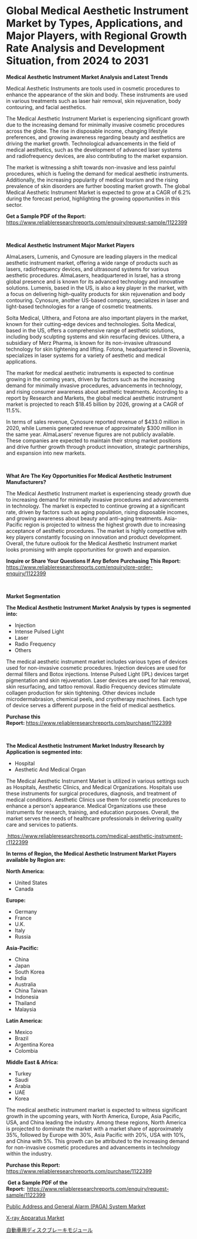 <p><h1>Global Medical Aesthetic Instrument Market by Types, Applications, and Major Players, with Regional Growth Rate Analysis and Development Situation, from 2024 to 2031</h1></p><p><strong>Medical Aesthetic Instrument Market Analysis and Latest Trends</strong></p>
<p><p>Medical Aesthetic Instruments are tools used in cosmetic procedures to enhance the appearance of the skin and body. These instruments are used in various treatments such as laser hair removal, skin rejuvenation, body contouring, and facial aesthetics.</p><p>The Medical Aesthetic Instrument Market is experiencing significant growth due to the increasing demand for minimally invasive cosmetic procedures across the globe. The rise in disposable income, changing lifestyle preferences, and growing awareness regarding beauty and aesthetics are driving the market growth. Technological advancements in the field of medical aesthetics, such as the development of advanced laser systems and radiofrequency devices, are also contributing to the market expansion.</p><p>The market is witnessing a shift towards non-invasive and less painful procedures, which is fueling the demand for medical aesthetic instruments. Additionally, the increasing popularity of medical tourism and the rising prevalence of skin disorders are further boosting market growth. The global Medical Aesthetic Instrument Market is expected to grow at a CAGR of 6.2% during the forecast period, highlighting the growing opportunities in this sector.</p></p>
<p><strong>Get a Sample PDF of the Report:&nbsp;</strong> <a href="https://www.reliableresearchreports.com/enquiry/request-sample/1122399">https://www.reliableresearchreports.com/enquiry/request-sample/1122399</a></p>
<p>&nbsp;</p>
<p><strong>Medical Aesthetic Instrument Major Market Players</strong></p>
<p><p>AlmaLasers, Lumenis, and Cynosure are leading players in the medical aesthetic instrument market, offering a wide range of products such as lasers, radiofrequency devices, and ultrasound systems for various aesthetic procedures. AlmaLasers, headquartered in Israel, has a strong global presence and is known for its advanced technology and innovative solutions. Lumenis, based in the US, is also a key player in the market, with a focus on delivering high-quality products for skin rejuvenation and body contouring. Cynosure, another US-based company, specializes in laser and light-based technologies for a range of cosmetic treatments.</p><p>Solta Medical, Ulthera, and Fotona are also important players in the market, known for their cutting-edge devices and technologies. Solta Medical, based in the US, offers a comprehensive range of aesthetic solutions, including body sculpting systems and skin resurfacing devices. Ulthera, a subsidiary of Merz Pharma, is known for its non-invasive ultrasound technology for skin tightening and lifting. Fotona, headquartered in Slovenia, specializes in laser systems for a variety of aesthetic and medical applications.</p><p>The market for medical aesthetic instruments is expected to continue growing in the coming years, driven by factors such as the increasing demand for minimally invasive procedures, advancements in technology, and rising consumer awareness about aesthetic treatments. According to a report by Research and Markets, the global medical aesthetic instrument market is projected to reach $18.45 billion by 2026, growing at a CAGR of 11.5%.</p><p>In terms of sales revenue, Cynosure reported revenue of $433.0 million in 2020, while Lumenis generated revenue of approximately $300 million in the same year. AlmaLasers' revenue figures are not publicly available. These companies are expected to maintain their strong market positions and drive further growth through product innovation, strategic partnerships, and expansion into new markets.</p></p>
<p>&nbsp;</p>
<p><strong>What Are The Key Opportunities For Medical Aesthetic Instrument Manufacturers?</strong></p>
<p><p>The Medical Aesthetic Instrument market is experiencing steady growth due to increasing demand for minimally invasive procedures and advancements in technology. The market is expected to continue growing at a significant rate, driven by factors such as aging population, rising disposable incomes, and growing awareness about beauty and anti-aging treatments. Asia-Pacific region is projected to witness the highest growth due to increasing acceptance of aesthetic procedures. The market is highly competitive with key players constantly focusing on innovation and product development. Overall, the future outlook for the Medical Aesthetic Instrument market looks promising with ample opportunities for growth and expansion.</p></p>
<p><strong>Inquire or Share Your Questions If Any Before Purchasing This Report:</strong> <a href="https://www.reliableresearchreports.com/enquiry/pre-order-enquiry/1122399">https://www.reliableresearchreports.com/enquiry/pre-order-enquiry/1122399</a></p>
<p>&nbsp;</p>
<p><strong>Market Segmentation</strong></p>
<p><strong>The Medical Aesthetic Instrument Market Analysis by types is segmented into:</strong></p>
<p><ul><li>Injection</li><li>Intense Pulsed Light</li><li>Laser</li><li>Radio Frequency</li><li>Others</li></ul></p>
<p><p>The medical aesthetic instrument market includes various types of devices used for non-invasive cosmetic procedures. Injection devices are used for dermal fillers and Botox injections. Intense Pulsed Light (IPL) devices target pigmentation and skin rejuvenation. Laser devices are used for hair removal, skin resurfacing, and tattoo removal. Radio Frequency devices stimulate collagen production for skin tightening. Other devices include microdermabrasion, chemical peels, and cryotherapy machines. Each type of device serves a different purpose in the field of medical aesthetics.</p></p>
<p><strong>Purchase this Report:&nbsp;</strong><a href="https://www.reliableresearchreports.com/purchase/1122399">https://www.reliableresearchreports.com/purchase/1122399</a></p>
<p>&nbsp;</p>
<p><strong>The Medical Aesthetic Instrument Market Industry Research by Application is segmented into:</strong></p>
<p><ul><li>Hospital</li><li>Aesthetic And Medical Organ</li></ul></p>
<p><p>The Medical Aesthetic Instrument Market is utilized in various settings such as Hospitals, Aesthetic Clinics, and Medical Organizations. Hospitals use these instruments for surgical procedures, diagnosis, and treatment of medical conditions. Aesthetic Clinics use them for cosmetic procedures to enhance a person's appearance. Medical Organizations use these instruments for research, training, and education purposes. Overall, the market serves the needs of healthcare professionals in delivering quality care and services to patients.</p></p>
<p><a href="https://www.reliableresearchreports.com/medical-aesthetic-instrument-r1122399">&nbsp;https://www.reliableresearchreports.com/medical-aesthetic-instrument-r1122399</a></p>
<p><strong>In terms of Region, the Medical Aesthetic Instrument Market Players available by Region are:</strong></p>
<p>
    <p> <strong> North America: </strong>
        <ul>
            <li>United States</li>
            <li>Canada</li>
        </ul>
        </p> 
    <p> <strong> Europe: </strong>
        <ul>
            <li>Germany</li>
            <li>France</li>
            <li>U.K.</li>
            <li>Italy</li>
            <li>Russia</li>
        </ul>
        </p> 
    <p> <strong> Asia-Pacific: </strong>
        <ul>
            <li>China</li>
            <li>Japan</li>
            <li>South Korea</li>
            <li>India</li>
            <li>Australia</li>
            <li>China Taiwan</li>
            <li>Indonesia</li>
            <li>Thailand</li>
            <li>Malaysia</li>
        </ul>
        </p> 
    <p> <strong> Latin America: </strong>
        <ul>
            <li>Mexico</li>
            <li>Brazil</li>
            <li>Argentina Korea</li>
            <li>Colombia</li>
        </ul>
        </p> 
    <p> <strong> Middle East & Africa: </strong>
        <ul>
            <li>Turkey</li>
            <li>Saudi</li>
            <li>Arabia</li>
            <li>UAE</li>
            <li>Korea</li>
        </ul>
    </p>
    </p>
<p><p>The medical aesthetic instrument market is expected to witness significant growth in the upcoming years, with North America, Europe, Asia Pacific, USA, and China leading the industry. Among these regions, North America is projected to dominate the market with a market share of approximately 35%, followed by Europe with 30%, Asia Pacific with 20%, USA with 10%, and China with 5%. This growth can be attributed to the increasing demand for non-invasive cosmetic procedures and advancements in technology within the industry.</p></p>
<p><strong>Purchase this Report: </strong><a href="https://www.reliableresearchreports.com/purchase/1122399">https://www.reliableresearchreports.com/purchase/1122399</a></p>
<p>&nbsp;<strong>Get a Sample PDF of the Report:&nbsp;&nbsp;</strong><a href="https://www.reliableresearchreports.com/enquiry/request-sample/1122399">https://www.reliableresearchreports.com/enquiry/request-sample/1122399</a></p>
<p><strong></strong></p>
<p><p><a href="https://github.com/bmorecock/Market-Research-Report-List-4/blob/main/public-address-and-general-alarm-paga-system-market.md">Public Address and General Alarm (PAGA) System Market</a></p><p><a href="https://github.com/Krish2023na/Market-Research-Report-List-5/blob/main/x-ray-apparatus-market.md">X-ray Apparatus Market</a></p><p><a href="https://github.com/SimeonBode1/Market-Research-Report-List-1/blob/main/9587445170681.md">自動車用ディスクブレーキモジュール</a></p></p>